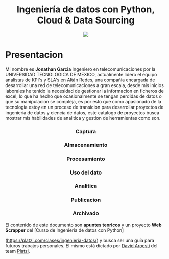 <div align="center">
  <h1>Ingeniería de datos con Python, Cloud & Data Sourcing</h1>
</div>

<div align="center"> 
  <img src="https://miro.medium.com/max/501/1*XzNcxsUYugJu2SB2SEOf3w.jpeg" width="">
</div>


# Presentacion

Mi nombre es **Jonathan Garcia** Ingeniero en telecomunicaciones por la UNIVERSIDAD TECNOLOGICA DE MEXICO, actualmente lidero el equipo analistas de KPI's y SLA's en Altán Redes, una compañia encargada de desarrollar una red de telecomunicaciones a gran escala, desde mis inicios laborales he tenido la necesidad de gestionar la informacion en ficheros de excel, lo que ha hecho que ocasionalmente se tengan perdidas de datos o que su manipulacion se compleja, es por esto que como apasionado de la tecnologia estoy en un proceso de transicion para desarrollar proyectos de ingenieria de datos y ciencia de datos, este catalogo de proyectos busca mostrar mis habilidades de analitica y gestion de herramientas como son.

<div align="center">
  <h3>Captura</h3>
  <h3>Almacenamiento</h3>
  <h3>Procesamiento</h3>
  <h3>Uso del dato</h3>
  <h3>Analitica</h3>
  <h3>Publicacion</h3>
  <h3>Archivado</h3>
</div>



El contenido de este documento son **apuntes teoricos** y un proyecto **Web Scrapper** del [Curso de Ingeniería de datos con Python]

(https://platzi.com/clases/ingenieria-datos/) y busca ser una guía para futuros trabajos personales. El mismo está dictado por [David Aroesti](https://github.com/jdaroesti) del team [Platzi](https://platzi.com).

